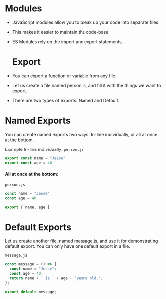 # Modules
- JavaScript modules allow you to break up your code into separate files.

- This makes it easier to maintain the code-base.

- ES Modules rely on the import and export statements.

  # Export

- You can export a function or variable from any file.

- Let us create a file named person.js, and fill it with the things we want to export.

- There are two types of exports: Named and Default.

# Named Exports
You can create named exports two ways. In-line individually, or all at once at the bottom.

Example
In-line individually: `person.js`
```js
export const name = "Jesse"
export const age = 40
```
#### All at once at the bottom:
`person.js`
```js
const name = "Jesse"
const age = 40

export { name, age }
```
# Default Exports
Let us create another file, named message.js, and use it for demonstrating default export.
You can only have one default export in a file.

`message.js`
```js
const message = () => {
  const name = "Jesse";
  const age = 40;
  return name + ' is ' + age + 'years old.';
};

export default message;
```
